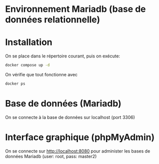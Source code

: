 # Environnement Mariadb (base de données relationnelle)

# Installation
On se place dans le répertoire courant, puis on exécute:
```sh
docker compose up -d
```

On vérifie que tout fonctionne avec
```sh
docker ps
```

# Base de données (Mariadb)
On se connecte à la base de données sur localhost (port 3306)

# Interface graphique (phpMyAdmin)
On se connecte sur [http://localhost:8080](http://localhost:8080) pour administer les bases de données Mariadb (user: root, pass: master2)
